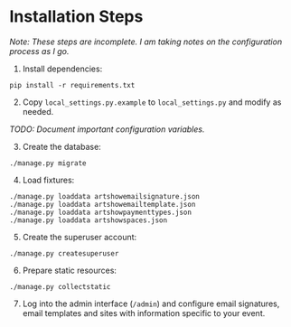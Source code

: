 Installation Steps
==================

<i>Note: These steps are incomplete. I am taking notes on the configuration process as I go.</i>

1. Install dependencies:

```
pip install -r requirements.txt
```

2. Copy `local_settings.py.example` to `local_settings.py` and modify as needed.

<i>TODO: Document important configuration variables.</i>

3. Create the database:

```
./manage.py migrate
```

4. Load fixtures:

```
./manage.py loaddata artshowemailsignature.json
./manage.py loaddata artshowemailtemplate.json
./manage.py loaddata artshowpaymenttypes.json
./manage.py loaddata artshowspaces.json
```

5. Create the superuser account:

```
./manage.py createsuperuser
```

6. Prepare static resources:

```
./manage.py collectstatic
```

7. Log into the admin interface (`/admin`) and configure email signatures, email templates and sites with information specific to your event.
